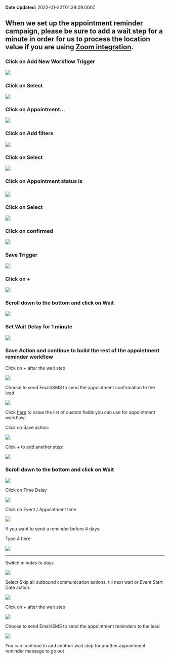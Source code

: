 **Date Updated:** 2022-01-22T01:39:09.000Z

## [](https://app.tango.us/app/workflow/ea07ea42-e2bf-4bee-88c6-28a09ca826a1)When we set up the appointment reminder campaign, please be sure to add a wait step for a minute in order for us to process the location value if you are using [Zoom integration](https://help.gohighlevel.com/support/solutions/articles/48001179593-zoom-integration).

###   

### Click on Add New Workflow Trigger

  
![](https://s3.amazonaws.com/cdn.freshdesk.com/data/helpdesk/attachments/production/48181750313/original/dlaBtDgOzEhuKUZXLKkTEYvo5Oze1qpqmA.png?1642793171)

### 

### 

### 

### Click on Select

  
![](https://s3.amazonaws.com/cdn.freshdesk.com/data/helpdesk/attachments/production/48181750332/original/vaAqfmFv7vtZKcDD6RNc6e9MRcLEfl3xfA.png?1642793180)
  
  
###   

### 

### Click on Appointment…

![](https://s3.amazonaws.com/cdn.freshdesk.com/data/helpdesk/attachments/production/48181750398/original/yNO32w0BDhWA1DyPASShLMt-NzwkYhUX5g.png?1642793221)

###   

  
### Click on Add filters

  
![](https://s3.amazonaws.com/cdn.freshdesk.com/data/helpdesk/attachments/production/48181750478/original/G48Hp-KjeRf7S7P2IyGFsNuOd1x2Akht4A.png?1642793246)

  
### 

### Click on Select

  
![](https://s3.amazonaws.com/cdn.freshdesk.com/data/helpdesk/attachments/production/48181750578/original/N-IhVCQY-F88m6QIQ0c4xPWgVhcj59kEWg.png?1642793261)
  
  
### Click on Appointment status is

### ![](https://s3.amazonaws.com/cdn.freshdesk.com/data/helpdesk/attachments/production/48181750808/original/9kf5eWI57Hxj8Eu9yJ-uDXrj-luWZumpMg.png?1642793344)
  
  
### Click on Select

![](https://s3.amazonaws.com/cdn.freshdesk.com/data/helpdesk/attachments/production/48181750941/original/rgH4BTjlCU3Mcc7FUgHd5do0e1CubKFTtA.png?1642793391)

  
### Click on confirmed

  
![](https://s3.amazonaws.com/cdn.freshdesk.com/data/helpdesk/attachments/production/48181751878/original/D5tybGYNGeABM1Vt3ZDSbMyeJJ3IJmEPXA.png?1642793524)

  
### Save Trigger

![](https://s3.amazonaws.com/cdn.freshdesk.com/data/helpdesk/attachments/production/48181751636/original/2BlWBjAVfxNME5R8kELrIbTpT_Az_hl_Ng.png?1642793430)

  
### 

### 

### 

### 

### Click on +

  
![](https://s3.amazonaws.com/cdn.freshdesk.com/data/helpdesk/attachments/production/48181753701/original/87P7hzTDQE8rnvWzT0NLwQ1YmUBZgCPGBg.png?1642794027)
  
  
###   

### 

### Scroll down to the bottom and click on Wait

  
![](https://s3.amazonaws.com/cdn.freshdesk.com/data/helpdesk/attachments/production/48181751835/original/dyXHZn4SzzukEub3LA1pM0_8hMLL-1QeSQ.png?1642793512)

  
###   

### Set Wait Delay for 1 minute

  
![](https://s3.amazonaws.com/cdn.freshdesk.com/data/helpdesk/attachments/production/48181758892/original/1fwiWPDcLXiQoJrA8evlrMHR70IPhQnbRA.png?1642795660)

### 

###   

### Save Action and continue to build the rest of the appointment reminder workflow

  
Click on + after the wait step

  
![](https://s3.amazonaws.com/cdn.freshdesk.com/data/helpdesk/attachments/production/48181754400/original/bpCkY8_NWaHkYMLi4UV6PYDkdyvMiGZhNA.png?1642794196)

  
Choose to send Email/SMS to send the appointment confirmation to the lead
  
  
![](https://s3.amazonaws.com/cdn.freshdesk.com/data/helpdesk/attachments/production/48181754477/original/XGO_8Lln7RmrzgPI6H38-z2KYttEO0i1zw.png?1642794235)
  
  
Click [here](https://gohighlevelassist.freshdesk.com/support/solutions/articles/48001078171-custom-values-merge-fields) to value the list of custom fields you can use for appointment workflow:

  
Click on Save action:

  
![](https://s3.amazonaws.com/cdn.freshdesk.com/data/helpdesk/attachments/production/48181755559/original/OngUirRFxjJpdLWAHpINFkDe7611U39eQQ.png?1642794515)
  
  
Click + to add another step:

  
![](https://s3.amazonaws.com/cdn.freshdesk.com/data/helpdesk/attachments/production/48181755851/original/i1fBijwF7dypWKgDrGN6f8bUp5goPnlqHw.png?1642794629)
  
  
### Scroll down to the bottom and click on Wait

  
![](https://s3.amazonaws.com/cdn.freshdesk.com/data/helpdesk/attachments/production/48181751835/original/dyXHZn4SzzukEub3LA1pM0_8hMLL-1QeSQ.png?1642793512)
  
  
Click on Time Delay
  
  
![](https://s3.amazonaws.com/cdn.freshdesk.com/data/helpdesk/attachments/production/48181756203/original/06uWLiU8Cq9OtJaas9aGmT_-Es2KQ3Xhqw.png?1642794754)

  
Click on Event / Appointment time

  
![](https://s3.amazonaws.com/cdn.freshdesk.com/data/helpdesk/attachments/production/48181756238/original/C71guWpC5zpBnONZsEMkWP8GlNxAnoxArw.png?1642794776)
  
  
If you want to send a reminder before 4 days:
  
  
Type 4 here
  
  
![](https://s3.amazonaws.com/cdn.freshdesk.com/data/helpdesk/attachments/production/48181756457/original/D4azMWuGg2kJAEkxM0oHHIAnzjYEuklMKA.png?1642794869)

---

[](https://app.tango.us/app/workflow/ea07ea42-e2bf-4bee-88c6-28a09ca826a1)
  
  
Switch minutes to days

  
_![](https://s3.amazonaws.com/cdn.freshdesk.com/data/helpdesk/attachments/production/48181756799/original/Bp2sDZ59J92Oa1YrH1Oz1AUeKQwcGOOxBQ.png?1642794969)_
  
  
Select Skip all outbound communication actions, till next wait or Event Start Date action.

  
![](https://s3.amazonaws.com/cdn.freshdesk.com/data/helpdesk/attachments/production/48181758001/original/0yI_UPifvDh63I4LGKTSSuoe9CeizzyIKQ.png?1642795364)
  
  
Click on + after the wait step

  
![](https://s3.amazonaws.com/cdn.freshdesk.com/data/helpdesk/attachments/production/48181754400/original/bpCkY8_NWaHkYMLi4UV6PYDkdyvMiGZhNA.png?1642794196)
  
  
Choose to send Email/SMS to send the appointment reminders to the lead
  
  
![](https://s3.amazonaws.com/cdn.freshdesk.com/data/helpdesk/attachments/production/48181754477/original/XGO_8Lln7RmrzgPI6H38-z2KYttEO0i1zw.png?1642794235)
  
  
You can continue to add another wait step for another appointment reminder message to go out

  